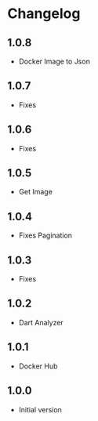 # Changelog

## 1.0.8

- Docker Image to Json

## 1.0.7

- Fixes

## 1.0.6

- Fixes

## 1.0.5

- Get Image

## 1.0.4

- Fixes Pagination

## 1.0.3

- Fixes

## 1.0.2

- Dart Analyzer

## 1.0.1

- Docker Hub

## 1.0.0

- Initial version

